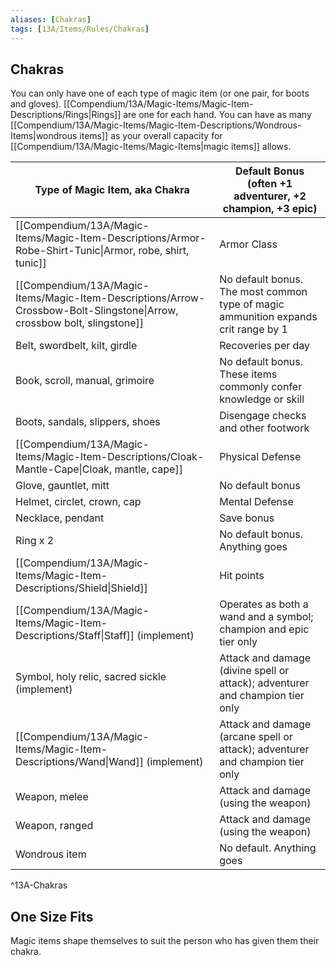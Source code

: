 ```yaml
---
aliases: [Chakras]
tags: [13A/Items/Rules/Chakras]
---
```


## Chakras

You can only have one of each type of magic item (or one pair, for boots and gloves). [[Compendium/13A/Magic-Items/Magic-Item-Descriptions/Rings|Rings]] are one for each hand. You can have as many [[Compendium/13A/Magic-Items/Magic-Item-Descriptions/Wondrous-Items|wondrous items]] as your overall capacity for [[Compendium/13A/Magic-Items/Magic-Items|magic items]] allows.

| Type of Magic Item, aka Chakra                | Default Bonus <br>(often +1 adventurer, +2 champion, +3 epic)                      |
| --------------------------------------------- | ---------------------------------------------------------------------------------- |
| [[Compendium/13A/Magic-Items/Magic-Item-Descriptions/Armor-Robe-Shirt-Tunic\|Armor, robe, shirt, tunic]]                     | Armor Class                                                                        |
| [[Compendium/13A/Magic-Items/Magic-Item-Descriptions/Arrow-Crossbow-Bolt-Slingstone\|Arrow, crossbow bolt, slingstone]]              | No default bonus. The most common type of magic ammunition expands crit range by 1 |
| Belt, swordbelt, kilt, girdle                 | Recoveries per day                                                                 |
| Book, scroll, manual, grimoire                | No default bonus. These items commonly confer knowledge or skill                   |
| Boots, sandals, slippers, shoes               | Disengage checks and other footwork                                                |
| [[Compendium/13A/Magic-Items/Magic-Item-Descriptions/Cloak-Mantle-Cape\|Cloak, mantle, cape]]                           | Physical Defense                                                                   |
| Glove, gauntlet, mitt                         | No default bonus                                                                   |
| Helmet, circlet, crown, cap                   | Mental Defense                                                                     |
| Necklace, pendant                             | Save bonus                                                                         |
| Ring x 2                                      | No default bonus. Anything goes                                                    |
| [[Compendium/13A/Magic-Items/Magic-Item-Descriptions/Shield\|Shield]]                                        | Hit points                                                                         |
| [[Compendium/13A/Magic-Items/Magic-Item-Descriptions/Staff\|Staff]] (implement)                             | Operates as both a wand and a symbol; champion and epic tier only                  |
| Symbol, holy relic, sacred sickle (implement) | Attack and damage (divine spell or attack); adventurer and champion tier only      |
| [[Compendium/13A/Magic-Items/Magic-Item-Descriptions/Wand\|Wand]] (implement)                              | Attack and damage (arcane spell or attack); adventurer and champion tier only      |
| Weapon, melee                                 | Attack and damage (using the weapon)                                               |
| Weapon, ranged                                | Attack and damage (using the weapon)                                               |
| Wondrous item                                 | No default. Anything goes                                                          |          
^13A-Chakras

## One Size Fits

Magic items shape themselves to suit the person who has given them their chakra.